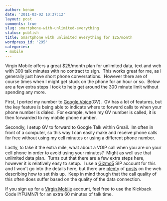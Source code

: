 ```yaml
---
author: kenan
date: '2011-03-02 10:37:12'
layout: post
comments: true
slug: smartphone-with-unlimited-everything
status: publish
title: Smartphone with unlimited everything for $25/month
wordpress_id: '295'
categories:
- mobile
---
```


Virgin Mobile offers a great $25/month plan for unlimited data, text and web
with 300 talk minutes with no contract to sign.  This works great for me, as I
generally just have short phone conversations.  However there are of course
times when I might get stuck on the phone for an hour or so.  Below are a few
extra steps I took to help get around the 300 minute limit without spending
any more.

First, I ported my number to [Google Voice](http://voice.google.com)(GV).  GV
has a lot of features, but the key feature is being able to indicate where to
forward calls to when your phone number is dialed.  For example, when my GV
number is called, it is then forwarded to my mobile phone number.

Secondly, I setup GV to forward to Google Talk within Gmail.  Im often in
front of a computer, so this way I can easily make and receive phone calls for
free without using my cell minutes or using a different phone number.

Lastly, to take it the extra mile, what about a VOIP call when you are on your
cell phone in order to avoid using your minutes?  Might as well use that
unlimited data plan.  Turns out that there are a few extra steps here, however
it is relatively easy to setup.  I use a
[Gizmo5](http://www.google.com/gizmo5/) SIP account for this and I won't go
into the details here, but there are
[plenty](http://iiordanov.blogspot.com/2009/07/sipdroid-gv-guava.html) of
[posts](http://code.google.com/p/google-voice-sipsorcery-dialplans/w/list) on
the web describing how to set this up.  Keep in mind though that the call
quality of this often does suffer based on the quality of the data connection.

If you sign up for a [Virgin Mobile](http://www.virginmobileusa.com/) account,
feel free to use the Kickback Code IYFUMN7I for an extra 60 minutes of talk
time.

